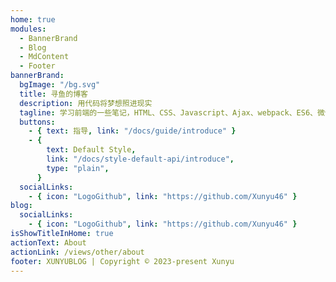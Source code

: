 ```yaml
---
home: true
modules:
  - BannerBrand
  - Blog
  - MdContent
  - Footer
bannerBrand:
  bgImage: "/bg.svg"
  title: 寻鱼的博客
  description: 用代码将梦想照进现实
  tagline: 学习前端的一些笔记，HTML、CSS、Javascript、Ajax、webpack、ES6、微信小程序、浏览器原理和性能优化、Vue、React、Typescript、Element UI、Echarts
  buttons:
    - { text: 指导, link: "/docs/guide/introduce" }
    - {
        text: Default Style,
        link: "/docs/style-default-api/introduce",
        type: "plain",
      }
  socialLinks:
    - { icon: "LogoGithub", link: "https://github.com/Xunyu46" }
blog:
  socialLinks:
    - { icon: "LogoGithub", link: "https://github.com/Xunyu46" }
isShowTitleInHome: true
actionText: About
actionLink: /views/other/about
footer: XUNYUBLOG | Copyright © 2023-present Xunyu
---
```

